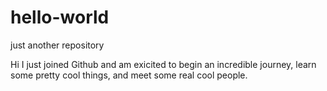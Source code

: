 # hello-world
just another repository

Hi I just joined Github and am exicited to begin an incredible journey, learn some pretty cool things, and meet some real cool people. 
